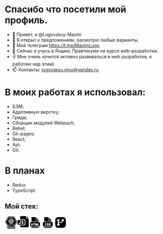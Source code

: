 # Спасибо что посетили мой профиль.
- 👋 Привет, я @Lugovskoy-Maxim
- 👀 Я открыт к предложениям, расмотрю любые варианты.
- 💬 Мой телеграм https://t.me/MaximLugo
- 🌱 Сейчас я учусь в Яндекс Правтикуме на курсе web-разработки.
- ✌️ Мне очень хочется активно развиваться в web разработке, я работаю над этим).
- 📫 Контакты: lugovskou.myu@yandex.ru
# В моих работах я  использовал:
- БЭМ;
- Адаптивную верстку;
- Гриды;
- Сборщик модулей Webpack;
- Bebel;
- Gh-pages;
- React;
- Api;
- Git.
#  В планах
- Redux
- TypeScript
## Мой стек:
<img align="left" alt="React.js" width="40px" src="https://github.com/Lugovskoy-Maxim/Lugovskoy-Maxim/blob/main/icon/react.png?raw=true" />
<img align="left" alt="JavaScript" width="35" src="https://github.com/Lugovskoy-Maxim/Lugovskoy-Maxim/blob/main/icon/js.png?raw=true"/>
<img align="left" alt="HTML5" width="40px" src="https://github.com/Lugovskoy-Maxim/Lugovskoy-Maxim/blob/main/icon/html.png?raw=true" />
<img align="left" alt="CSS3" width="40px" src="https://github.com/Lugovskoy-Maxim/Lugovskoy-Maxim/blob/main/icon/css.png?raw=true" />
<img align="left" alt="Git" width="40px" src="https://github.com/Lugovskoy-Maxim/Lugovskoy-Maxim/blob/main/icon/git.png?raw=true" />
